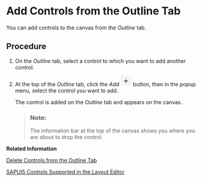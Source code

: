<!-- loio1cf5a5ba6ec142fd9df122b5934018f2 -->

# Add Controls from the Outline Tab

You can add controls to the canvas from the *Outline* tab.



## Procedure

1.  On the *Outline* tab, select a control to which you want to add another control.

2.  At the top of the *Outline* tab, click the *Add* ![](images/add_button_webide_36f45e9.jpg) button, then in the popup menu, select the control you want to add.

    The control is added on the *Outline* tab and appears on the canvas.

    > ### Note:  
    > The information bar at the top of the canvas shows you where you are about to drop the control.


**Related Information**  


[Delete Controls from the Outline Tab](delete-controls-from-the-outline-tab-04ad947.md "You can remove controls from the Outline tab.")

[SAPUI5 Controls Supported in the Layout Editor](sapui5-controls-supported-in-the-layout-editor-c5d123e.md "Provides a list of SAPUI5 controls that are supported in the layout editor.")

